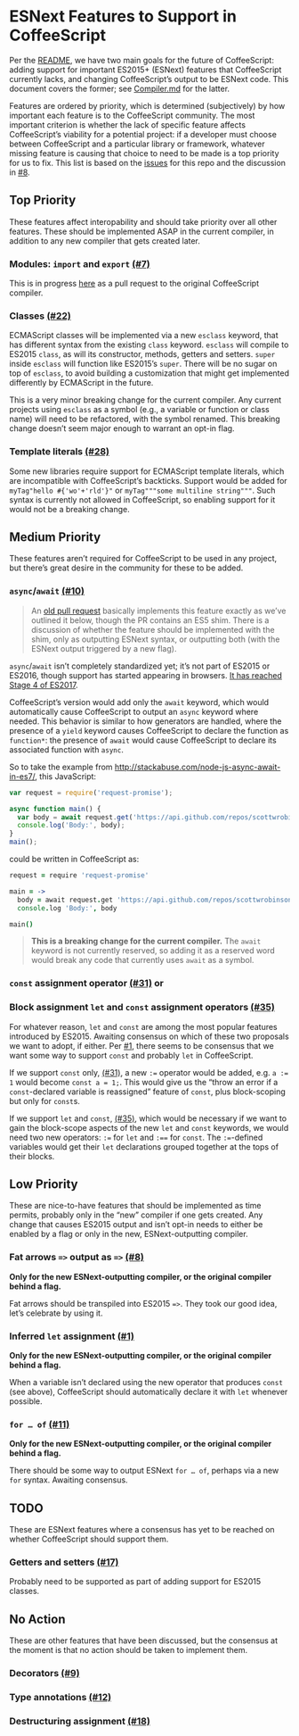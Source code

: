 # ESNext Features to Support in CoffeeScript

Per the [README](./README.md), we have two main goals for the future of CoffeeScript: adding support for important ES2015+ (ESNext) features that CoffeeScript currently lacks, and changing CoffeeScript’s output to be ESNext code. This document covers the former; see [Compiler.md](./Compiler.md) for the latter.

Features are ordered by priority, which is determined (subjectively) by how important each feature is to the CoffeeScript community. The most important criterion is whether the lack of specific feature affects CoffeeScript’s viability for a potential project: if a developer must choose between CoffeeScript and a particular library or framework, whatever missing feature is causing that choice to need to be made is a top priority for us to fix. This list is based on the [issues](https://github.com/coffeescript6/discuss/issues) for this repo and the discussion in [#8](https://github.com/coffeescript6/discuss/issues/8).

## Top Priority

These features affect interopability and should take priority over all other features. These should be implemented ASAP in the current compiler, in addition to any new compiler that gets created later.

### Modules: `import` and `export` [(#7)](https://github.com/coffeescript6/discuss/issues/7)

This is in progress [here](https://github.com/jashkenas/coffeescript/pull/4300) as a pull request to the original CoffeeScript compiler.

### Classes [(#22)](https://github.com/coffeescript6/discuss/issues/22)

ECMAScript classes will be implemented via a new `esclass` keyword, that has different syntax from the existing `class` keyword. `esclass` will compile to ES2015 `class`, as will its constructor, methods, getters and setters. `super` inside `esclass` will function like ES2015’s `super`. There will be no sugar on top of `esclass`, to avoid building a customization that might get implemented differently by ECMAScript in the future.

This is a very minor breaking change for the current compiler. Any current projects using `esclass` as a symbol (e.g., a variable or function or class name) will need to be refactored, with the symbol renamed. This breaking change doesn’t seem major enough to warrant an opt-in flag.

### Template literals [(#28)](https://github.com/coffeescript6/discuss/issues/28)

Some new libraries require support for ECMAScript template literals, which are incompatible with CoffeeScript’s backticks. Support would be added for `myTag"hello #{'wo'+'rld'}"` or `myTag"""some multiline string"""`. Such syntax is currently not allowed in CoffeeScript, so enabling support for it would not be a breaking change.

## Medium Priority

These features aren’t required for CoffeeScript to be used in any project, but there’s great desire in the community for these to be added.

### `async`/`await` [(#10)](https://github.com/coffeescript6/discuss/issues/10)

> An [old pull request](https://github.com/jashkenas/coffeescript/pull/3757) basically implements this feature exactly as we’ve outlined it below, though the PR contains an ES5 shim. There is a discussion of whether the feature should be implemented with the shim, only as outputting ESNext syntax, or outputting both (with the ESNext output triggered by a new flag).

`async`/`await` isn’t completely standardized yet; it’s not part of ES2015 or ES2016, though support has started appearing in browsers. [It has reached Stage 4 of ES2017](https://github.com/tc39/proposals/blob/master/finished-proposals.md).

CoffeeScript’s version would add only the `await` keyword, which would automatically cause CoffeeScript to output an `async` keyword where needed. This behavior is similar to how generators are handled, where the presence of a `yield` keyword causes CoffeeScript to declare the function as `function*`: the presence of `await` would cause CoffeeScript to declare its associated function with `async`.

So to take the example from http://stackabuse.com/node-js-async-await-in-es7/, this JavaScript:

```js
var request = require('request-promise');

async function main() {  
  var body = await request.get('https://api.github.com/repos/scottwrobinson/camo');
  console.log('Body:', body);
}
main();
```

could be written in CoffeeScript as:

```coffee
request = require 'request-promise'

main = ->
  body = await request.get 'https://api.github.com/repos/scottwrobinson/camo'
  console.log 'Body:', body

main()
```

> **This is a breaking change for the current compiler.** The `await` keyword is not currently reserved, so adding it as a reserved word would break any code that currently uses `await` as a symbol.

### `const` assignment operator [(#31)](https://github.com/coffeescript6/discuss/issues/31) or

### Block assignment `let` and `const` assignment operators [(#35)](https://github.com/coffeescript6/discuss/issues/35)

For whatever reason, `let` and `const` are among the most popular features introduced by ES2015. Awaiting consensus on which of these two proposals we want to adopt, if either. Per [#1](https://github.com/coffeescript6/discuss/issues/1), there seems to be consensus that we want some way to support `const` and probably `let` in CoffeeScript.

If we support `const` only, [(#31)](https://github.com/coffeescript6/discuss/issues/31), a new `:=` operator would be added, e.g. `a := 1` would become `const a = 1;`. This would give us the “throw an error if a `const`-declared variable is reassigned” feature of `const`, plus block-scoping but only for `const`s.

If we support `let` and `const`, [(#35)](https://github.com/coffeescript6/discuss/issues/35), which would be necessary if we want to gain the block-scope aspects of the new `let` and `const` keywords, we would need two new operators: `:=` for `let` and `:==` for `const`. The `:=`-defined variables would get their `let` declarations grouped together at the tops of their blocks.


## Low Priority

These are nice-to-have features that should be implemented as time permits, probably only in the “new” compiler if one gets created. Any change that causes ES2015 output and isn’t opt-in needs to either be enabled by a flag or only in the new, ESNext-outputting compiler.

### Fat arrows `=>` output as `=>` [(#8)](https://github.com/coffeescript6/discuss/issues/8)

**Only for the new ESNext-outputting compiler, or the original compiler behind a flag.**

Fat arrows should be transpiled into ES2015 `=>`. They took our good idea, let’s celebrate by using it.

### Inferred `let` assignment [(#1)](https://github.com/coffeescript6/discuss/issues/1)

**Only for the new ESNext-outputting compiler, or the original compiler behind a flag.**

When a variable isn’t declared using the new operator that produces `const` (see above), CoffeeScript should automatically declare it with `let` whenever possible.

### `for … of` [(#11)](https://github.com/coffeescript6/discuss/issues/11)

**Only for the new ESNext-outputting compiler, or the original compiler behind a flag.**

There should be some way to output ESNext `for … of`, perhaps via a new `for` syntax. Awaiting consensus.

## TODO

These are ESNext features where a consensus has yet to be reached on whether CoffeeScript should support them.

### Getters and setters [(#17)](https://github.com/coffeescript6/discuss/issues/17)

Probably need to be supported as part of adding support for ES2015 classes.

## No Action

These are other features that have been discussed, but the consensus at the moment is that no action should be taken to implement them.

### Decorators [(#9)](https://github.com/coffeescript6/discuss/issues/9)

### Type annotations [(#12)](https://github.com/coffeescript6/discuss/issues/12)

### Destructuring assignment [(#18)](https://github.com/coffeescript6/discuss/issues/18)